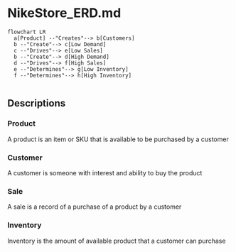 # NikeStore_ERD.md


```mermaid
flowchart LR
  a[Product] --"Creates"--> b[Customers]
  b --"Create"--> c[Low Demand]
  c --"Drives"--> e[Low Sales]
  b --"Create"--> d[High Demand]
  d --"Drives"--> f[High Sales]
  e --"Determines"--> g[Low Inventory]
  f --"Determines"--> h[High Inventory]


  ```
## Descriptions

### Product
A product is an item or SKU that is available to be purchased by a customer

### Customer
A customer is someone with interest and ability to buy the product

### Sale
A sale is a record of a purchase of a product by a customer

### Inventory
Inventory is the amount of available product that a customer can purchase
